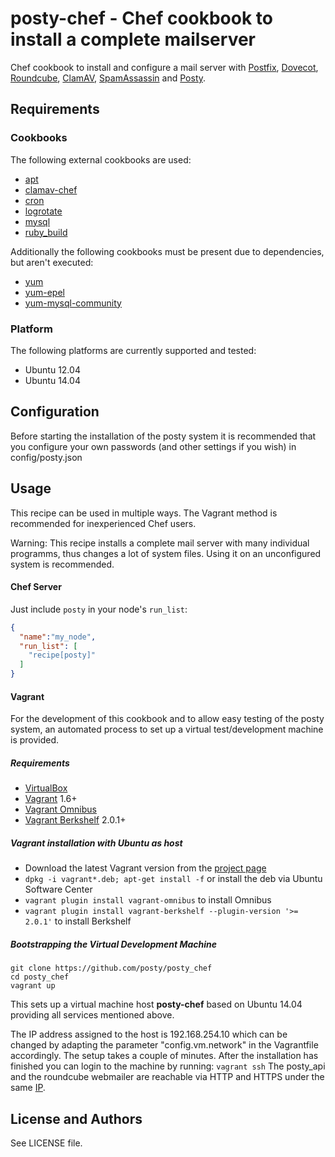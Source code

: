 posty-chef - Chef cookbook to install a complete mailserver
===========================================================
Chef cookbook to install and configure a mail server with
[Postfix](http://www.postfix.org/),
[Dovecot](http://www.dovecot.org/),
[Roundcube](http://roundcube.net/),
[ClamAV](http://clamav.net/),
[SpamAssassin](http://spamassassin.apache.org/) and
[Posty](http://www.posty-soft.org/).


Requirements
------------

### Cookbooks
The following external cookbooks are used:

* [apt](https://github.com/opscode-cookbooks/apt)
* [clamav-chef](https://github.com/RoboticCheese/clamav-chef)
* [cron](https://github.com/opscode-cookbooks/cron)
* [logrotate](https://github.com/stevendanna/logrotate)
* [mysql](https://github.com/opscode-cookbooks/mysql)
* [ruby_build](https://github.com/fnichol/chef-ruby_build)

Additionally the following cookbooks must be present due to dependencies, but aren't executed:

* [yum](https://github.com/opscode-cookbooks/yum)
* [yum-epel](https://github.com/opscode-cookbooks/yum-epel)
* [yum-mysql-community](https://github.com/opscode-cookbooks/yum-mysql-community)

### Platform
The following platforms are currently supported and tested:

* Ubuntu 12.04
* Ubuntu 14.04


Configuration
-------------
Before starting the installation of the posty system it is recommended that you
configure your own passwords (and other settings if you wish) in
config/posty.json


Usage
-----
This recipe can be used in multiple ways. The Vagrant method is recommended for
inexperienced Chef users.

Warning: This recipe installs a complete mail server with many individual
programms, thus changes a lot of system files. Using it on an unconfigured
system is recommended.

#### Chef Server
Just include `posty` in your node's `run_list`:

```json
{
  "name":"my_node",
  "run_list": [
    "recipe[posty]"
  ]
}
```

#### Vagrant
For the development of this cookbook and to allow easy testing of the posty
system, an automated process to set up a virtual test/development machine is
provided.

##### Requirements
* [VirtualBox](https://www.virtualbox.org)
* [Vagrant](http://vagrantup.com) 1.6+
* [Vagrant Omnibus](https://github.com/schisamo/vagrant-omnibus)
* [Vagrant Berkshelf](https://github.com/berkshelf/vagrant-berkshelf) 2.0.1+

##### Vagrant installation with Ubuntu as host
* Download the latest Vagrant version from the [project page](http://www.vagrantup.com/downloads.html)
* `dpkg -i vagrant*.deb; apt-get install -f` or install the deb via Ubuntu Software Center
* `vagrant plugin install vagrant-omnibus` to install Omnibus
* `vagrant plugin install vagrant-berkshelf --plugin-version '>= 2.0.1'` to install Berkshelf

##### Bootstrapping the Virtual Development Machine

```
git clone https://github.com/posty/posty_chef
cd posty_chef
vagrant up
```

This sets up a virtual machine host __posty-chef__ based on Ubuntu 14.04
providing all services mentioned above.

The IP address assigned to the host is 192.168.254.10 which can be changed
by adapting the parameter "config.vm.network" in the Vagrantfile accordingly.
The setup takes a couple of minutes. After the installation has finished
you can login to the machine by running: `vagrant ssh`
The posty_api and the roundcube webmailer are reachable via HTTP and HTTPS
under the same [IP](http://192.168.254.10).


License and Authors
-------------------
See LICENSE file.
